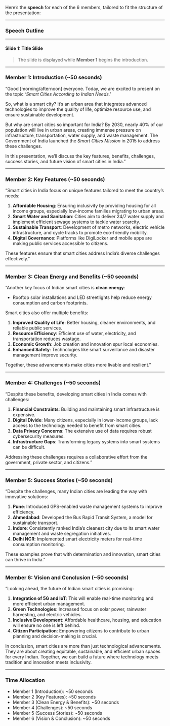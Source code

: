 Here’s the **speech** for each of the 6 members, tailored to fit the structure of the presentation:

---

### **Speech Outline**

---

#### **Slide 1: Title Slide**  
> The slide is displayed while **Member 1** begins the introduction.  

---

### **Member 1: Introduction (~50 seconds)**  
“Good [morning/afternoon] everyone. Today, we are excited to present on the topic *‘Smart Cities According to Indian Needs.’*  

So, what is a smart city? It’s an urban area that integrates advanced technologies to improve the quality of life, optimize resource use, and ensure sustainable development.  

But why are smart cities so important for India? By 2030, nearly 40% of our population will live in urban areas, creating immense pressure on infrastructure, transportation, water supply, and waste management. The Government of India launched the *Smart Cities Mission* in 2015 to address these challenges.  

In this presentation, we’ll discuss the key features, benefits, challenges, success stories, and future vision of smart cities in India.”  

---

### **Member 2: Key Features (~50 seconds)**  
“Smart cities in India focus on unique features tailored to meet the country’s needs:  

1. **Affordable Housing**: Ensuring inclusivity by providing housing for all income groups, especially low-income families migrating to urban areas.  
2. **Smart Water and Sanitation**: Cities aim to deliver 24/7 water supply and implement efficient sewage systems to tackle water scarcity.  
3. **Sustainable Transport**: Development of metro networks, electric vehicle infrastructure, and cycle tracks to promote eco-friendly mobility.  
4. **Digital Governance**: Platforms like DigiLocker and mobile apps are making public services accessible to citizens.  

These features ensure that smart cities address India’s diverse challenges effectively.”  

---

### **Member 3: Clean Energy and Benefits (~50 seconds)**  
“Another key focus of Indian smart cities is **clean energy**:  

- Rooftop solar installations and LED streetlights help reduce energy consumption and carbon footprints.  

Smart cities also offer multiple benefits:  

1. **Improved Quality of Life**: Better housing, cleaner environments, and reliable public services.  
2. **Resource Efficiency**: Efficient use of water, electricity, and transportation reduces wastage.  
3. **Economic Growth**: Job creation and innovation spur local economies.  
4. **Enhanced Safety**: Technologies like smart surveillance and disaster management improve security.  

Together, these advancements make cities more livable and resilient.”  

---

### **Member 4: Challenges (~50 seconds)**  
“Despite these benefits, developing smart cities in India comes with challenges:  

1. **Financial Constraints**: Building and maintaining smart infrastructure is expensive.  
2. **Digital Divide**: Many citizens, especially in lower-income groups, lack access to the technology needed to benefit from smart cities.  
3. **Data Privacy Concerns**: The extensive use of data requires robust cybersecurity measures.  
4. **Infrastructure Gaps**: Transforming legacy systems into smart systems can be difficult.  

Addressing these challenges requires a collaborative effort from the government, private sector, and citizens.”  

---

### **Member 5: Success Stories (~50 seconds)**  
“Despite the challenges, many Indian cities are leading the way with innovative solutions:  

1. **Pune**: Introduced GPS-enabled waste management systems to improve efficiency.  
2. **Ahmedabad**: Developed the Bus Rapid Transit System, a model for sustainable transport.  
3. **Indore**: Consistently ranked India’s cleanest city due to its smart water management and waste segregation initiatives.  
4. **Delhi NCR**: Implemented smart electricity meters for real-time consumption monitoring.  

These examples prove that with determination and innovation, smart cities can thrive in India.”  

---

### **Member 6: Vision and Conclusion (~50 seconds)**  
“Looking ahead, the future of Indian smart cities is promising:  

1. **Integration of 5G and IoT**: This will enable real-time monitoring and more efficient urban management.  
2. **Green Technologies**: Increased focus on solar power, rainwater harvesting, and electric vehicles.  
3. **Inclusive Development**: Affordable healthcare, housing, and education will ensure no one is left behind.  
4. **Citizen Participation**: Empowering citizens to contribute to urban planning and decision-making is crucial.  

In conclusion, smart cities are more than just technological advancements. They are about creating equitable, sustainable, and efficient urban spaces for every Indian. Together, we can build a future where technology meets tradition and innovation meets inclusivity.  

---

### **Time Allocation**  
- Member 1 (Introduction): ~50 seconds  
- Member 2 (Key Features): ~50 seconds  
- Member 3 (Clean Energy & Benefits): ~50 seconds  
- Member 4 (Challenges): ~50 seconds  
- Member 5 (Success Stories): ~50 seconds  
- Member 6 (Vision & Conclusion): ~50 seconds  
